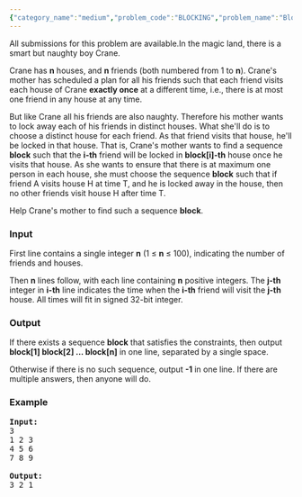 ```yaml
---
{"category_name":"medium","problem_code":"BLOCKING","problem_name":"Block Game","languages_supported":{"0":"ADA","1":"ASM","2":"BASH","3":"BF","4":"C","5":"C99 strict","6":"CAML","7":"CLOJ","8":"CLPS","9":"CPP 4.3.2","10":"CPP 4.9.2","11":"CPP14","12":"CS2","13":"D","14":"ERL","15":"FORT","16":"FS","17":"GO","18":"HASK","19":"ICK","20":"ICON","21":"JAVA","22":"JS","23":"LISP clisp","24":"LISP sbcl","25":"LUA","26":"NEM","27":"NICE","28":"NODEJS","29":"PAS fpc","30":"PAS gpc","31":"PERL","32":"PERL6","33":"PHP","34":"PIKE","35":"PRLG","36":"PYTH","37":"PYTH 3.4","38":"RUBY","39":"SCALA","40":"SCM guile","41":"SCM qobi","42":"ST","43":"TCL","44":"TEXT","45":"WSPC"},"max_timelimit":1,"source_sizelimit":50000,"problem_author":"shangjingbo","problem_tester":"laycurse","date_added":"26-06-2012","tags":{"0":"aug12","1":"graph","2":"matching","3":"shangjingbo"},"editorial_url":"http://discuss.codechef.com/problems/BLOCKING","time":{"view_start_date":1344676996,"submit_start_date":1344676996,"visible_start_date":1344677400,"end_date":1735669800},"layout":"problem"}
---
```

<span class="solution-visible-txt">All submissions for this problem are available.</span>In the magic land, there is a smart but naughty boy Crane.

Crane has <strong>n</strong> houses, and <strong>n</strong> friends (both numbered from 1 to <strong>n</strong>).
Crane's mother has scheduled a plan for all his friends
such that each friend visits each house of Crane <strong>exactly once</strong>
at a different time, i.e.,
there is at most one friend in any house at any time.



But like Crane all his friends are also naughty.
Therefore his mother wants to lock away each of his friends in distinct houses.
What she'll do is to choose a distinct house for each friend. As that friend visits
that house, he'll be locked in that house.  That is, Crane's mother wants to find a 
sequence <strong>block</strong> such that
the <strong>i-th</strong> friend will be locked in <strong>block[i]-th</strong> house 
once he visits that house. As she wants to ensure that there is at maximum one
person in each house, she must choose the sequence <strong>block</strong> such
that if friend A visits house H at time T, and he is locked away in the house, then no other friends visit house H
after time T. 


Help Crane's mother to find such a sequence <strong>block</strong>. 

<h3>Input</h3>
First line contains a single integer <strong>n</strong> (1 ≤ <strong>n</strong>
≤ 100), indicating the number of friends and houses.

Then <strong>n</strong> lines follow, with each line containing <strong>n</strong> positive integers.
The <strong>j-th</strong> integer in <strong>i-th</strong> line indicates the time when the <strong>i-th</strong> friend will visit the <strong>j-th</strong> house. All times will fit in signed 32-bit integer.

<h3>Output</h3>
If there exists a sequence <strong>block</strong> that satisfies the constraints, then output <strong>block[1] block[2] ... block[n]</strong> in one line, separated by a single space.

Otherwise if there is no such sequence, output <strong>-1</strong> in one line.
If there are multiple answers, then anyone will do.

<h3>Example</h3>

<pre>
<b>Input:</b>
3
1 2 3
4 5 6
7 8 9

<b>Output:</b>
3 2 1
</pre>